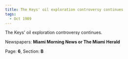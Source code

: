 ```yaml
---  
title: The Keys' oil exploration controversy continues  
tags:  
  - Oct 1989  
---  
```

  
The Keys' oil exploration controversy continues.  
  
Newspapers: **Miami Morning News or The Miami Herald**  
  
Page: **6**, Section: **B** 
